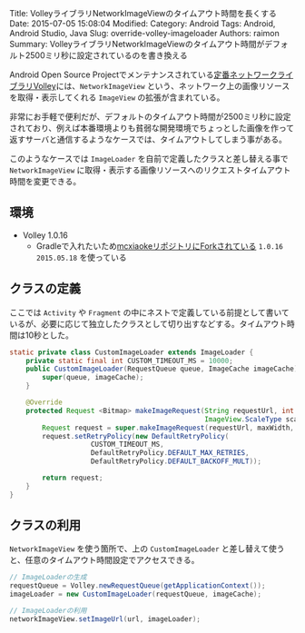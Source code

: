 Title: VolleyライブラリNetworkImageViewのタイムアウト時間を長くする
Date: 2015-07-05 15:08:04
Modified:
Category: Android
Tags: Android, Android Studio, Java
Slug: override-volley-imageloader
Authors: raimon
Summary: VolleyライブラリNetworkImageViewのタイムアウト時間がデフォルト2500ミリ秒に設定されているのを書き換える

Android Open Source Projectでメンテナンスされている[定番ネットワークライブラリVolley](https://android.googlesource.com/platform/frameworks/volley)には、`NetworkImageView` という、ネットワーク上の画像リソースを取得・表示してくれる `ImageView` の拡張が含まれている。

非常にお手軽で便利だが、デフォルトのタイムアウト時間が2500ミリ秒に設定されており、例えば本番環境よりも貧弱な開発環境でちょっとした画像を作って返すサーバと通信するようなケースでは、タイムアウトしてしまう事がある。

このようなケースでは `ImageLoader` を自前で定義したクラスと差し替える事で `NetworkImageView` に取得・表示する画像リソースへのリクエストタイムアウト時間を変更できる。

## 環境

* Volley 1.0.16
    * Gradleで入れたいため[mcxiaokeリポジトリにForkされている](https://github.com/mcxiaoke/android-volley) `1.0.16 2015.05.18` を使っている

## クラスの定義

ここでは `Activity` や `Fragment` の中にネストで定義している前提として書いているが、必要に応じて独立したクラスとして切り出すなどする。タイムアウト時間は10秒とした。

```java
static private class CustomImageLoader extends ImageLoader {
    private static final int CUSTOM_TIMEOUT_MS = 10000;
    public CustomImageLoader(RequestQueue queue, ImageCache imageCache) {
        super(queue, imageCache);
    }

    @Override
    protected Request <Bitmap> makeImageRequest(String requestUrl, int maxWidth, int maxHeight,
                                                ImageView.ScaleType scaleType, final String cacheKey) {
        Request request = super.makeImageRequest(requestUrl, maxWidth, maxHeight, scaleType, cacheKey);
        request.setRetryPolicy(new DefaultRetryPolicy(
                    CUSTOM_TIMEOUT_MS,
                    DefaultRetryPolicy.DEFAULT_MAX_RETRIES,
                    DefaultRetryPolicy.DEFAULT_BACKOFF_MULT));

        return request;
    }
}
```

## クラスの利用

`NetworkImageView` を使う箇所で、上の `CustomImageLoader` と差し替えて使うと、任意のタイムアウト時間設定でアクセスできる。

```java
// ImageLoaderの生成
requestQueue = Volley.newRequestQueue(getApplicationContext());
imageLoader = new CustomImageLoader(requestQueue, imageCache);

// ImageLoaderの利用
networkImageView.setImageUrl(url, imageLoader);
```
